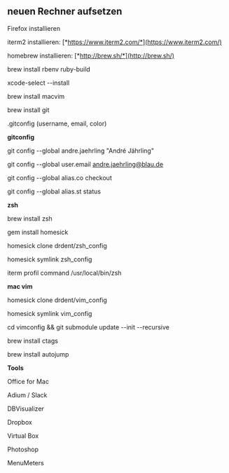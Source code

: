**neuen Rechner aufsetzen**
---------------------------

Firefox installieren

iterm2 installieren:
[*https://www.iterm2.com/*](https://www.iterm2.com/)

homebrew installieren: [*http://brew.sh/*](http://brew.sh/)

brew install rbenv ruby-build

xcode-select --install

brew install macvim

brew install git

.gitconfig (username, email, color)


**gitconfig**

git config --global andre.jaehrling "André Jährling"

git config --global user.email andre.jaehrling@blau.de

git config --global alias.co checkout

git config --global alias.st status


**zsh**

brew install zsh

gem install homesick

homesick clone drdent/zsh\_config

homesick symlink zsh\_config

iterm profil command /usr/local/bin/zsh


**mac vim**

homesick clone drdent/vim\_config

homesick symlink vim\_config

cd vimconfig && git submodule update --init --recursive

brew install ctags

brew install autojump


**Tools**

Office for Mac

Adium / Slack

DBVisualizer

Dropbox

Virtual Box

Photoshop

MenuMeters
